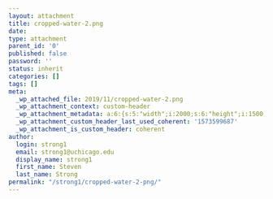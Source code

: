 ```yaml
---
layout: attachment
title: cropped-water-2.png
date: 
type: attachment
parent_id: '0'
published: false
password: ''
status: inherit
categories: []
tags: []
meta:
  _wp_attached_file: 2019/11/cropped-water-2.png
  _wp_attachment_context: custom-header
  _wp_attachment_metadata: a:6:{s:5:"width";i:2000;s:6:"height";i:1500;s:4:"file";s:27:"2019/11/cropped-water-2.png";s:5:"sizes";a:6:{s:9:"thumbnail";a:4:{s:4:"file";s:27:"cropped-water-2-150x150.png";s:5:"width";i:150;s:6:"height";i:150;s:9:"mime-type";s:9:"image/png";}s:6:"medium";a:4:{s:4:"file";s:27:"cropped-water-2-300x225.png";s:5:"width";i:300;s:6:"height";i:225;s:9:"mime-type";s:9:"image/png";}s:12:"medium_large";a:4:{s:4:"file";s:27:"cropped-water-2-768x576.png";s:5:"width";i:768;s:6:"height";i:576;s:9:"mime-type";s:9:"image/png";}s:5:"large";a:4:{s:4:"file";s:28:"cropped-water-2-1024x768.png";s:5:"width";i:1024;s:6:"height";i:768;s:9:"mime-type";s:9:"image/png";}s:14:"post-thumbnail";a:4:{s:4:"file";s:27:"cropped-water-2-250x250.png";s:5:"width";i:250;s:6:"height";i:250;s:9:"mime-type";s:9:"image/png";}s:13:"coherent-logo";a:4:{s:4:"file";s:26:"cropped-water-2-100x75.png";s:5:"width";i:100;s:6:"height";i:75;s:9:"mime-type";s:9:"image/png";}}s:10:"image_meta";a:12:{s:8:"aperture";s:1:"0";s:6:"credit";s:0:"";s:6:"camera";s:0:"";s:7:"caption";s:0:"";s:17:"created_timestamp";s:1:"0";s:9:"copyright";s:0:"";s:12:"focal_length";s:1:"0";s:3:"iso";s:1:"0";s:13:"shutter_speed";s:1:"0";s:5:"title";s:0:"";s:11:"orientation";s:1:"0";s:8:"keywords";a:0:{}}s:17:"attachment_parent";i:66;}
  _wp_attachment_custom_header_last_used_coherent: '1573599687'
  _wp_attachment_is_custom_header: coherent
author:
  login: strong1
  email: strong1@uchicago.edu
  display_name: strong1
  first_name: Steven
  last_name: Strong
permalink: "/strong1/cropped-water-2-png/"
---
```

